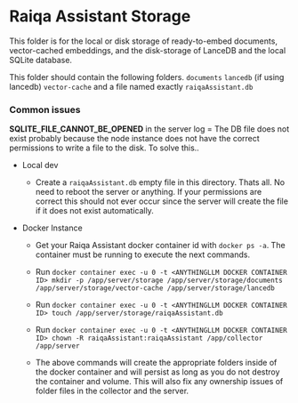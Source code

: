 # Raiqa Assistant Storage

This folder is for the local or disk storage of ready-to-embed documents, vector-cached embeddings, and the disk-storage of LanceDB and the local SQLite database.

This folder should contain the following folders.
`documents`
`lancedb` (if using lancedb)
`vector-cache`
and a file named exactly `raiqaAssistant.db`


### Common issues
**SQLITE_FILE_CANNOT_BE_OPENED** in the server log = The DB file does not exist probably because the node instance does not have the correct permissions to write a file to the disk. To solve this..

- Local dev
  - Create a `raiqaAssistant.db` empty file in this directory. Thats all. No need to reboot the server or anything. If your permissions are correct this should not ever occur since the server will create the file if it does not exist automatically.

- Docker Instance
  - Get your Raiqa Assistant docker container id with `docker ps -a`. The container must be running to execute the next commands.
  - Run `docker container exec -u 0 -t <ANYTHINGLLM DOCKER CONTAINER ID> mkdir -p /app/server/storage /app/server/storage/documents /app/server/storage/vector-cache /app/server/storage/lancedb`
  - Run `docker container exec -u 0 -t <ANYTHINGLLM DOCKER CONTAINER ID> touch /app/server/storage/raiqaAssistant.db`
  - Run `docker container exec -u 0 -t <ANYTHINGLLM DOCKER CONTAINER ID> chown -R raiqaAssistant:raiqaAssistant /app/collector /app/server`

  - The above commands will create the appropriate folders inside of the docker container and will persist as long as you do not destroy the container and volume. This will also fix any ownership issues of folder files in the collector and the server.
